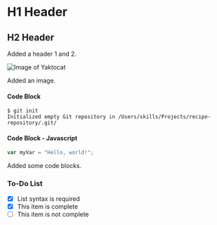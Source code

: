 # H1 Header

## H2 Header

Added a header 1 and 2.

![Image of Yaktocat](https://octodex.github.com/images/yaktocat.png)

Added an image.

#### Code Block

```
$ git init
Initialized empty Git repository in /Users/skills/Projects/recipe-repository/.git/
```

#### Code Block - Javascript

``` javascript
var myVar = "Hello, world!";
```

Added some code blocks.

### To-Do List

- [x] List syntax is required
- [x] This item is complete
- [ ] This item is not complete
